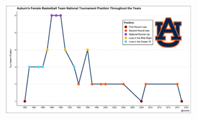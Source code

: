 ![alt text](https://github.com/Zetluis/R_Tidytuesday/blob/master/2020/W41_NCAA_women_basketball/Team_position.png)
